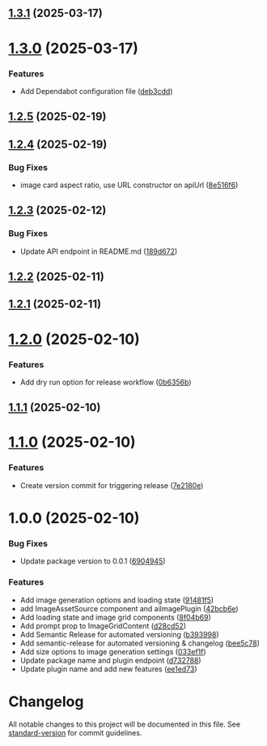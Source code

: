 ## [1.3.1](https://github.com/robotostudio/sanity-plugin-image-gen/compare/v1.3.0...v1.3.1) (2025-03-17)

# [1.3.0](https://github.com/robotostudio/sanity-plugin-image-gen/compare/v1.2.5...v1.3.0) (2025-03-17)


### Features

* Add Dependabot configuration file ([deb3cdd](https://github.com/robotostudio/sanity-plugin-image-gen/commit/deb3cdd3ef456ed8fc199fd1d58e154665ab9308))

## [1.2.5](https://github.com/robotostudio/sanity-plugin-image-gen/compare/v1.2.4...v1.2.5) (2025-02-19)

## [1.2.4](https://github.com/robotostudio/sanity-plugin-image-gen/compare/v1.2.3...v1.2.4) (2025-02-19)


### Bug Fixes

* image card aspect ratio, use URL constructor on apiUrl ([8e516f6](https://github.com/robotostudio/sanity-plugin-image-gen/commit/8e516f6242c30f89fbe8d8645fa25626ed2f3df4))

## [1.2.3](https://github.com/robotostudio/sanity-plugin-image-gen/compare/v1.2.2...v1.2.3) (2025-02-12)


### Bug Fixes

* Update API endpoint in README.md ([189d672](https://github.com/robotostudio/sanity-plugin-image-gen/commit/189d67212ea2d368453b6a3cd5c1d1ae97c12c59))

## [1.2.2](https://github.com/robotostudio/sanity-plugin-image-gen/compare/v1.2.1...v1.2.2) (2025-02-11)

## [1.2.1](https://github.com/robotostudio/sanity-plugin-image-gen/compare/v1.2.0...v1.2.1) (2025-02-11)

# [1.2.0](https://github.com/robotostudio/sanity-plugin-image-gen/compare/v1.1.1...v1.2.0) (2025-02-10)


### Features

* Add dry run option for release workflow ([0b6356b](https://github.com/robotostudio/sanity-plugin-image-gen/commit/0b6356b1ab856358d431c0aaac2dd08889dfdcc3))

## [1.1.1](https://github.com/robotostudio/sanity-plugin-image-gen/compare/v1.1.0...v1.1.1) (2025-02-10)

# [1.1.0](https://github.com/robotostudio/sanity-plugin-image-gen/compare/v1.0.0...v1.1.0) (2025-02-10)


### Features

* Create version commit for triggering release ([7e2180e](https://github.com/robotostudio/sanity-plugin-image-gen/commit/7e2180eb7cc7b4d555ea559b580454840cb399de))

# 1.0.0 (2025-02-10)


### Bug Fixes

* Update package version to 0.0.1 ([6904945](https://github.com/robotostudio/sanity-plugin-image-gen/commit/690494500f2ba2328bd6c4bf680e1558b9a5b3ae))


### Features

* Add image generation options and loading state ([91481f5](https://github.com/robotostudio/sanity-plugin-image-gen/commit/91481f516f3ddae349464f4783728cc74d555f92))
* add ImageAssetSource component and aiImagePlugin ([42bcb6e](https://github.com/robotostudio/sanity-plugin-image-gen/commit/42bcb6e24f61d599f1b326a754e9e50ad9c3c452))
* Add loading state and image grid components ([8f04b69](https://github.com/robotostudio/sanity-plugin-image-gen/commit/8f04b69b8632c7318a6c839fda6c8aa504fd0676))
* Add prompt prop to ImageGridContent ([d28cd52](https://github.com/robotostudio/sanity-plugin-image-gen/commit/d28cd524a93f5498c2f6a8c9dce6c2b8be099430))
* Add Semantic Release for automated versioning ([b393998](https://github.com/robotostudio/sanity-plugin-image-gen/commit/b39399884aa876baa14aacb21f8043df1ed44f3a))
* Add semantic-release for automated versioning & changelog ([bee5c78](https://github.com/robotostudio/sanity-plugin-image-gen/commit/bee5c7825eba44011c8b8c7096e263cf7e51360a))
* Add size options to image generation settings ([033ef1f](https://github.com/robotostudio/sanity-plugin-image-gen/commit/033ef1f32aa7e487ef9a2d04b8615584ebc3309f))
* Update package name and plugin endpoint ([d732788](https://github.com/robotostudio/sanity-plugin-image-gen/commit/d732788aa97c27b75795448616a614362b6f8ba8))
* Update plugin name and add new features ([ee1ed73](https://github.com/robotostudio/sanity-plugin-image-gen/commit/ee1ed736c5d94a6107588d93732561aabcba3f0c))

# Changelog

All notable changes to this project will be documented in this file. See [standard-version](https://github.com/conventional-changelog/standard-version) for commit guidelines.
